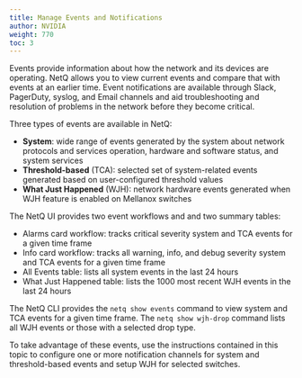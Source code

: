 ```yaml
---
title: Manage Events and Notifications
author: NVIDIA
weight: 770
toc: 3
---
```

Events provide information about how the network and its devices are operating. NetQ allows you to view current events and compare that with events at an earlier time. Event notifications are available through Slack, PagerDuty, syslog, and Email channels and aid troubleshooting and resolution of problems in the network before they become critical.

Three types of events are available in NetQ:

- **System**: wide range of events generated by the system about network protocols and services operation, hardware and software status, and system services
- **Threshold-based** (TCA): selected set of system-related events generated based on user-configured threshold values
- **What Just Happened** (WJH): network hardware events generated when WJH feature is enabled on Mellanox switches

The NetQ UI provides two event workflows and and two summary tables:

- Alarms card workflow: tracks critical severity system and TCA events for a given time frame
- Info card workflow: tracks all warning, info, and debug severity system and TCA events for a given time frame
- All Events table: lists all system events in the last 24 hours
- What Just Happened table: lists the 1000 most recent WJH events in the last 24 hours

The NetQ CLI provides the `netq show events` command to view system and TCA events for a given time frame. The `netq show wjh-drop` command lists all WJH events or those with a selected drop type.

To take advantage of these events, use the instructions contained in this topic to configure one or more notification channels for system and threshold-based events and setup WJH for selected switches.
